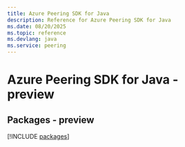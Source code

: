 ```yaml
---
title: Azure Peering SDK for Java
description: Reference for Azure Peering SDK for Java
ms.date: 08/20/2025
ms.topic: reference
ms.devlang: java
ms.service: peering
---
```

# Azure Peering SDK for Java - preview
## Packages - preview
[!INCLUDE [packages](peering-index.md)]